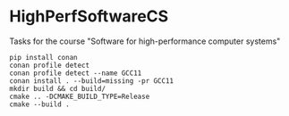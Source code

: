 # HighPerfSoftwareCS
Tasks for the course "Software for high-performance computer systems"

```
pip install conan
conan profile detect
conan profile detect --name GCC11
conan install . --build=missing -pr GCC11
mkdir build && cd build/
cmake .. -DCMAKE_BUILD_TYPE=Release
cmake --build .
```
